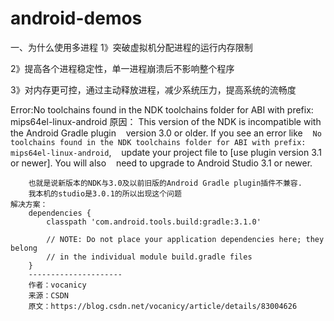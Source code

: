 # android-demos


一、为什么使用多进程
1》突破虚拟机分配进程的运行内存限制

2》提高各个进程稳定性，单一进程崩溃后不影响整个程序

3》对内存更可控，通过主动释放进程，减少系统压力，提高系统的流畅度

Error:No toolchains found in the NDK toolchains folder for ABI with prefix: mips64el-linux-android
    原因：
        This version of the NDK is incompatible with the Android Gradle plugin
           version 3.0 or older. If you see an error like
           `No toolchains found in the NDK toolchains folder for ABI with prefix: mips64el-linux-android`,
           update your project file to [use plugin version 3.1 or newer]. You will also
           need to upgrade to Android Studio 3.1 or newer.

        也就是说新版本的NDK与3.0及以前旧版的Android Gradle plugin插件不兼容.
        我本机的studio是3.0.1的所以出现这个问题
    解决方案：
        dependencies {
            classpath 'com.android.tools.build:gradle:3.1.0'

            // NOTE: Do not place your application dependencies here; they belong
            // in the individual module build.gradle files
        }
        ---------------------
        作者：vocanicy
        来源：CSDN
        原文：https://blog.csdn.net/vocanicy/article/details/83004626


